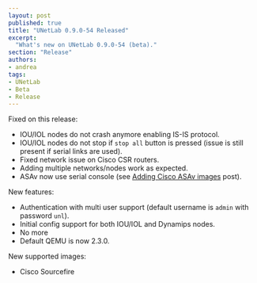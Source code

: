 ```yaml
---
layout: post
published: true
title: "UNetLab 0.9.0-54 Released"
excerpt:
  "What's new on UNetLab 0.9.0-54 (beta)."
section: "Release"
authors:
- andrea
tags:
- UNetLab
- Beta
- Release
---
```

Fixed on this release:

* IOU/IOL nodes do not crash anymore enabling IS-IS protocol.
* IOU/IOL nodes do not stop if `stop all` button is pressed (issue is still present if serial links are used).
* Fixed network issue on Cisco CSR routers.
* Adding multiple networks/nodes work as expected.
* ASAv now use serial console (see [Adding Cisco ASAv images](/2015/06/adding-cisco-asav-images/ "Adding Cisco ASAv images") post).

New features:

* Authentication with multi user support (default username is `admin` with password `unl`).
* Initial config support for both IOU/IOL and Dynamips nodes.
* No more 
* Default QEMU is now 2.3.0.

New supported images:

* Cisco Sourcefire

